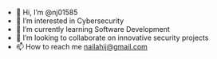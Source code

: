 - 👋 Hi, I’m @nj01585
- 👀 I’m interested in Cybersecurity
- 🌱 I’m currently learning Software Development
- 💞️ I’m looking to collaborate on innovative security projects
- 📫 How to reach me nailahij@gmail.com

<!---
nj01585/nj01585 is a ✨ special ✨ repository because its `README.md` (this file) appears on your GitHub profile.
You can click the Preview link to take a look at your changes.
--->
